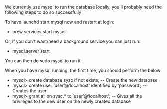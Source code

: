 We currently use mysql to run the database locally, you'll probably need the following steps to do so successfully

To have launchd start mysql now and restart at login:
* brew services start mysql

Or, if you don't want/need a background service you can just run:
* mysql.server start
  
You can then do sudo mysql to run it

When you have mysql running, the first time, you should perform the below
* mysql> create database sysc if not exists; -- Create the new database
* mysql> create user ‘user’@‘localhost' identified by ‘password’; -- Creates the user
* mysql> grant all on sysc.* to ‘user’@‘localhost'; -- Gives all the privileges to the new user on the newly created database
